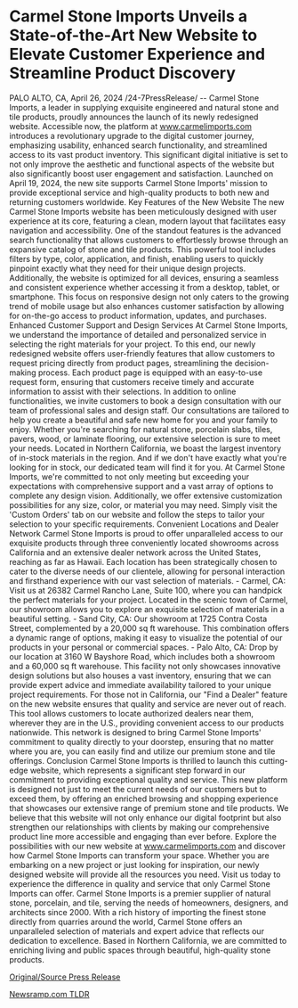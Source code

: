 # Carmel Stone Imports Unveils a State-of-the-Art New Website to Elevate Customer Experience and Streamline Product Discovery

PALO ALTO, CA, April 26, 2024 /24-7PressRelease/ -- Carmel Stone Imports, a leader in supplying exquisite engineered and natural stone and tile products, proudly announces the launch of its newly redesigned website. Accessible now, the platform at www.carmelimports.com introduces a revolutionary upgrade to the digital customer journey, emphasizing usability, enhanced search functionality, and streamlined access to its vast product inventory.   This significant digital initiative is set to not only improve the aesthetic and functional aspects of the website but also significantly boost user engagement and satisfaction. Launched on April 19, 2024, the new site supports Carmel Stone Imports' mission to provide exceptional service and high-quality products to both new and returning customers worldwide.  Key Features of the New Website  The new Carmel Stone Imports website has been meticulously designed with user experience at its core, featuring a clean, modern layout that facilitates easy navigation and accessibility. One of the standout features is the advanced search functionality that allows customers to effortlessly browse through an expansive catalog of stone and tile products.   This powerful tool includes filters by type, color, application, and finish, enabling users to quickly pinpoint exactly what they need for their unique design projects. Additionally, the website is optimized for all devices, ensuring a seamless and consistent experience whether accessing it from a desktop, tablet, or smartphone. This focus on responsive design not only caters to the growing trend of mobile usage but also enhances customer satisfaction by allowing for on-the-go access to product information, updates, and purchases.  Enhanced Customer Support and Design Services  At Carmel Stone Imports, we understand the importance of detailed and personalized service in selecting the right materials for your project. To this end, our newly redesigned website offers user-friendly features that allow customers to request pricing directly from product pages, streamlining the decision-making process. Each product page is equipped with an easy-to-use request form, ensuring that customers receive timely and accurate information to assist with their selections.  In addition to online functionalities, we invite customers to book a design consultation with our team of professional sales and design staff. Our consultations are tailored to help you create a beautiful and safe new home for you and your family to enjoy. Whether you're searching for natural stone, porcelain slabs, tiles, pavers, wood, or laminate flooring, our extensive selection is sure to meet your needs.  Located in Northern California, we boast the largest inventory of in-stock materials in the region. And if we don't have exactly what you're looking for in stock, our dedicated team will find it for you. At Carmel Stone Imports, we're committed to not only meeting but exceeding your expectations with comprehensive support and a vast array of options to complete any design vision. Additionally, we offer extensive customization possibilities for any size, color, or material you may need. Simply visit the 'Custom Orders' tab on our website and follow the steps to tailor your selection to your specific requirements.  Convenient Locations and Dealer Network  Carmel Stone Imports is proud to offer unparalleled access to our exquisite products through three conveniently located showrooms across California and an extensive dealer network across the United States, reaching as far as Hawaii. Each location has been strategically chosen to cater to the diverse needs of our clientele, allowing for personal interaction and firsthand experience with our vast selection of materials.  - Carmel, CA: Visit us at 26382 Carmel Rancho Lane, Suite 100, where you can handpick the perfect materials for your project. Located in the scenic town of Carmel, our showroom allows you to explore an exquisite selection of materials in a beautiful setting.  - Sand City, CA: Our showroom at 1725 Contra Costa Street, complemented by a 20,000 sq ft warehouse. This combination offers a dynamic range of options, making it easy to visualize the potential of our products in your personal or commercial spaces.  - Palo Alto, CA: Drop by our location at 3160 W Bayshore Road, which includes both a showroom and a 60,000 sq ft warehouse. This facility not only showcases innovative design solutions but also houses a vast inventory, ensuring that we can provide expert advice and immediate availability tailored to your unique project requirements.  For those not in California, our "Find a Dealer" feature on the new website ensures that quality and service are never out of reach. This tool allows customers to locate authorized dealers near them, wherever they are in the U.S., providing convenient access to our products nationwide. This network is designed to bring Carmel Stone Imports' commitment to quality directly to your doorstep, ensuring that no matter where you are, you can easily find and utilize our premium stone and tile offerings.  Conclusion  Carmel Stone Imports is thrilled to launch this cutting-edge website, which represents a significant step forward in our commitment to providing exceptional quality and service. This new platform is designed not just to meet the current needs of our customers but to exceed them, by offering an enriched browsing and shopping experience that showcases our extensive range of premium stone and tile products. We believe that this website will not only enhance our digital footprint but also strengthen our relationships with clients by making our comprehensive product line more accessible and engaging than ever before.  Explore the possibilities with our new website at www.carmelimports.com and discover how Carmel Stone Imports can transform your space. Whether you are embarking on a new project or just looking for inspiration, our newly designed website will provide all the resources you need. Visit us today to experience the difference in quality and service that only Carmel Stone Imports can offer.  Carmel Stone Imports is a premier supplier of natural stone, porcelain, and tile, serving the needs of homeowners, designers, and architects since 2000. With a rich history of importing the finest stone directly from quarries around the world, Carmel Stone offers an unparalleled selection of materials and expert advice that reflects our dedication to excellence. Based in Northern California, we are committed to enriching living and public spaces through beautiful, high-quality stone products. 

[Original/Source Press Release](https://www.24-7pressrelease.com/press-release/510408/carmel-stone-imports-unveils-a-state-of-the-art-new-website-to-elevate-customer-experience-and-streamline-product-discovery) 

[Newsramp.com TLDR](https://newsramp.com/None) 